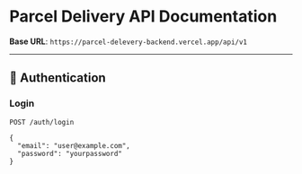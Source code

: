 # Parcel Delivery API Documentation

**Base URL**: `https://parcel-delevery-backend.vercel.app/api/v1`

---

## 📌 Authentication

### Login
```http
POST /auth/login

{
  "email": "user@example.com",
  "password": "yourpassword"
}